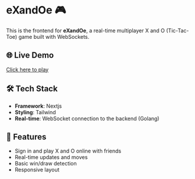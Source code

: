 # eXandOe  🎮

This is the frontend for **eXandOe**, a real-time multiplayer X and O (Tic-Tac-Toe) game built with WebSockets.

## 🌐 Live Demo
[Click here to play](https://exandoe.vercel.app)

## 🛠️ Tech Stack
- **Framework**: Nextjs
- **Styling**: Tailwind
- **Real-time**: WebSocket connection to the backend (Golang)

## 🚀 Features
- Sign in and play X and O online with friends
- Real-time updates and moves
- Basic win/draw detection
- Responsive layout


